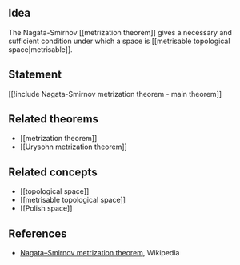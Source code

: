## Idea

The Nagata-Smirnov [[metrization theorem]] gives a necessary and sufficient condition under which a space is [[metrisable topological space|metrisable]].

## Statement

[[!include Nagata-Smirnov metrization theorem - main theorem]]

## Related theorems

* [[metrization theorem]]
* [[Urysohn metrization theorem]]

## Related concepts

* [[topological space]]
* [[metrisable topological space]]
* [[Polish space]]

## References

* [Nagata–Smirnov metrization theorem](https://en.wikipedia.org/wiki/Nagata%E2%80%93Smirnov_metrization_theorem), Wikipedia
